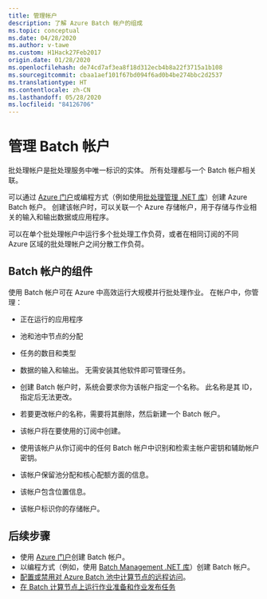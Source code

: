 ```yaml
---
title: 管理帐户
description: 了解 Azure Batch 帐户的组成
ms.topic: conceptual
ms.date: 04/28/2020
ms.author: v-tawe
ms.custom: H1Hack27Feb2017
origin.date: 01/28/2020
ms.openlocfilehash: de74cd7af3ea8f18d312ecb4b8a22f3715a1b108
ms.sourcegitcommit: cbaa1aef101f67bd094f6ad0b4be274bbc2d2537
ms.translationtype: HT
ms.contentlocale: zh-CN
ms.lasthandoff: 05/28/2020
ms.locfileid: "84126706"
---
```

# <a name="manage-your-batch-account"></a>管理 Batch 帐户

批处理帐户是批处理服务中唯一标识的实体。 所有处理都与一个 Batch 帐户相关联。

可以通过 [Azure 门户](batch-account-create-portal.md)或编程方式（例如使用[批处理管理 .NET 库](batch-management-dotnet.md)）创建 Azure Batch 帐户。 创建该帐户时，可以关联一个 Azure 存储帐户，用于存储与作业相关的输入和输出数据或应用程序。

可以在单个批处理帐户中运行多个批处理工作负荷，或者在相同订阅的不同 Azure 区域的批处理帐户之间分散工作负荷。

## <a name="components-of-the-batch-account"></a>Batch 帐户的组件
<!--HPC is not supported -->
使用 Batch 帐户可在 Azure 中高效运行大规模并行批处理作业。 在帐户中，你管理：

- 正在运行的应用程序

- 池和池中节点的分配

- 任务的数目和类型 

- 数据的输入和输出。 无需安装其他软件即可管理任务。

- 创建 Batch 帐户时，系统会要求你为该帐户指定一个名称。 此名称是其 ID，指定后无法更改。

- 若要更改帐户的名称，需要将其删除，然后新建一个 Batch 帐户。

- 该帐户将在要使用的订阅中创建。

- 使用该帐户从你订阅中的任何 Batch 帐户中识别和检索主帐户密钥和辅助帐户密钥。

- 该帐户保留池分配和核心配额方面的信息。  

- 该帐户包含位置信息。

- 该帐户标识你的存储帐户。

## <a name="next-steps"></a>后续步骤

- 使用 [Azure 门户](batch-account-create-portal.md)创建 Batch 帐户。
- 以编程方式（例如，使用 [Batch Management .NET 库](batch-management-dotnet.md)）创建 Batch 帐户。
- [配置或禁用对 Azure Batch 池中计算节点的远程访问](pool-endpoint-configuration.md)。
- [在 Batch 计算节点上运行作业准备和作业发布任务](batch-job-prep-release.md)

